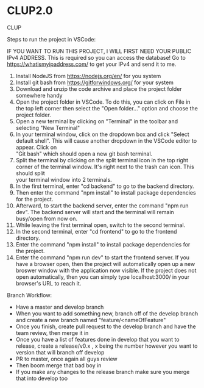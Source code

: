 # CLUP2.0
CLUP

Steps to run the project in VSCode:

IF YOU WANT TO RUN THIS PROJECT, I WILL FIRST NEED YOUR PUBLIC IPv4 ADDRESS. 
This is required so you can access the database!
Go to https://whatismyipaddress.com/  to get your IPv4 and send it to me. 


1.  Install NodeJS from https://nodejs.org/en/ for you system
2.  Install git bash from https://gitforwindows.org/ for your system
3.  Download and unzip the code archive and place the project folder somewhere handy
4.  Open the project folder in VSCode. To do this, you can click on File in the top left corner then select the "Open folder..." option and choose the project
    folder.
5.  Open a new terminal by clicking on "Terminal" in the toolbar and selecting "New Terminal"
6.  In your terminal window, click on the dropdown box and click "Select default shell". This will cause another dropdown in the VSCode editor to appear. Click on     
    "Git bash" which should open a new git bash terminal.
7.  Split the terminal by clicking on the split terminal icon in the top right corner of the terminal window. It's right next to the trash can icon. This should split   
    your terminal window into 2 terminals.
8.  In the first terminal, enter "cd backend" to go to the backend directory.
9.  Then enter the command "npm install" to install package dependencies for the project.
10. Afterward, to start the backend server, enter the command "npm run dev". The backend server will start and the terminal will remain busy/open from now on.
11. While leaving the first terminal open, switch to the second terminal.
12. In the second terminal, enter "cd frontend" to go to the frontend directory.
13. Enter the command "npm install" to install package dependencies for the project.
14. Enter the command "npm run dev" to start the frontend server. If you have a browser open, then the project will automatically open up a new broswer
    window with the application now visible. If the project does not open automatically, then you can simply type localhost:3000/ in your browser's URL to reach
    it.

Branch Workflow:
- Have a master and develop branch
- When you want to add something new, branch off of the develop branch and create a new branch named "feature/<nameOfFeature"
- Once you finish,  create pull request to the develop branch and have the team review, 
   then merge it in
- Once you have a list of features done in develop that you want to release, create a 
   release/v0.x , x being the number however you want to version that will branch off develop
- PR to master, once again all guys review
- Then boom merge that bad boy in
- If you make any changes to the release branch make sure you merge that into develop too
